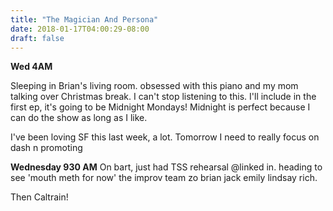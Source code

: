 ```yaml
---
title: "The Magician And Persona"
date: 2018-01-17T04:00:29-08:00
draft: false  
---
```


**Wed 4AM**

Sleeping in Brian's living room. obsessed with this piano and my mom talking over Christmas break. I can't stop listening to this. I'll include in the first ep, it's going to be Midnight Mondays! Midnight is perfect because I can do the show as long as I like.  

I've been loving SF this last week, a lot. Tomorrow I need to really focus on dash n promoting


**Wednesday 930 AM**
On bart, just had TSS rehearsal @linked in. heading to see 'mouth meth for now' the improv team zo brian jack emily lindsay rich.

Then Caltrain!
